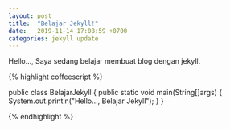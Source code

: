 ```yaml
---
layout: post
title:  "Belajar Jekyll!"
date:   2019-11-14 17:08:59 +0700
categories: jekyll update
---
```


Hello..., Saya sedang belajar membuat blog dengan jekyll.

{% highlight coffeescript %}

public class BelajarJekyll {
  public static void main(String[]args) {
    System.out.println("Hello..., Belajar Jekyll");
  }
}

{% endhighlight %}
